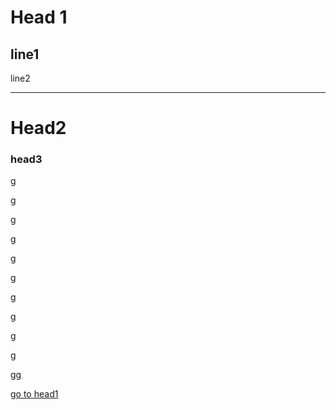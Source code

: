 # Head 1

line1
---


line2
___




# Head2
### head3

g


g


g

g

g



g

g

g

g

g

gg



[go to head1](#head-1)
